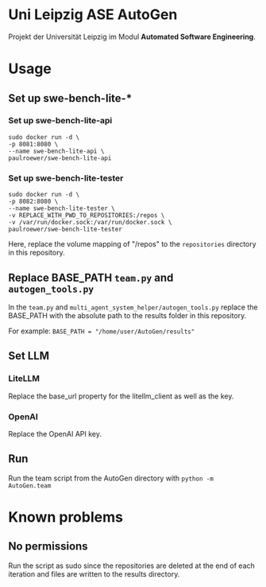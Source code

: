 # Uni Leipzig ASE AutoGen

Projekt der Universität Leipzig im Modul **Automated Software Engineering**. 

# Usage

## Set up swe-bench-lite-*

### Set up swe-bench-lite-api

```
sudo docker run -d \
-p 8081:8080 \
--name swe-bench-lite-api \
paulroewer/swe-bench-lite-api
```

### Set up swe-bench-lite-tester

```
sudo docker run -d \
-p 8082:8080 \
--name swe-bench-lite-tester \
-v REPLACE_WITH_PWD_TO_REPOSITORIES:/repos \
-v /var/run/docker.sock:/var/run/docker.sock \
paulroewer/swe-bench-lite-tester
```

Here, replace the volume mapping of "/repos" to the `repositories` directory in this repository.

## Replace BASE_PATH  `team.py` and `autogen_tools.py`

In the `team.py` and `multi_agent_system_helper/autogen_tools.py` replace the BASE_PATH with the absolute path to the results folder in this repository.

For example: `BASE_PATH = "/home/user/AutoGen/results"`

## Set LLM 

### LiteLLM

Replace the base_url property for the litellm_client as well as the key.

### OpenAI

Replace the OpenAI API key.

## Run

Run the team script from the AutoGen directory with `python -m AutoGen.team`

# Known problems

## No permissions

Run the script as sudo since the repositories are deleted at the end of each iteration and files are written to the results directory.




